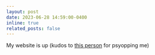 ```yaml
---
layout: post
date: 2023-06-28 14:59:00-0400
inline: true
related_posts: false
---
```


My website is up (kudos to [this person](https://gianniantichi.github.io) for psyopping me)
